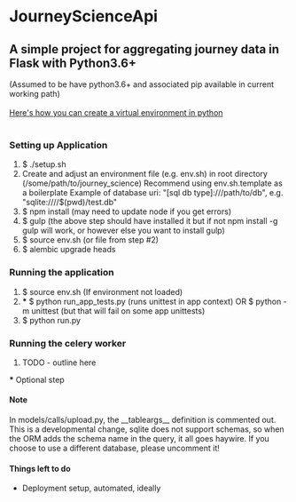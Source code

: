 <h1>JourneyScienceApi</hi>

<h2>A simple project for aggregating journey data in Flask with Python3.6+</h2>

(Assumed to be have python3.6+ and associated pip available in current working path)
<br>
<br>
<a href='https://docs.python.org/3.6/library/venv.html'>Here's how you can create a virtual environment in python</a>
<br>
<br>
<h3>Setting up Application</h3>
<ol>
    <li>$ ./setup.sh</li>
    <li>Create and adjust an environment file (e.g. env.sh) in root directory 
    (/some/path/to/journey_science) 
    Recommend using env.sh.template as a boilerplate
    Example of database uri: "[sql db type]:///path/to/db", e.g. "sqlite:////$(pwd)/test.db"
    <li>$ npm install (may need to update node if you get errors)</li>
    <li>$ gulp (the above step should have installed it but if not npm install -g gulp will work, or however else you want to install gulp)</li>
    <li>$ source env.sh (or file from step #2)</li>
    <li>$ alembic upgrade heads</li>
</ol>

<h3>Running the application</h3>
<ol>
    <li>$ source env.sh (If environment not loaded) 
    <li> <strong>*</strong>  $ python run_app_tests.py 
        (runs unittest in app context) OR $ python -m unittest (but that will fail on some app unittests) 
    </li>
    <li>$ python run.py</li>
</ol>

<h3>Running the celery worker</h3>
<ol>
    <li>TODO - outline here </li>    
</ol>

<strong>*</strong> Optional step

<h4>Note</h4>
<p>In models/calls/upload.py, the __tableargs__ definition is commented out. This is a developmental change, sqlite does not support schemas, so when the ORM adds the schema name in the query, it all goes haywire. If you choose to use a different database, please uncomment it! </p>

<h4>Things left to do</h4>
<ul>
    <li>Deployment setup, automated, ideally</li>
</ul>
